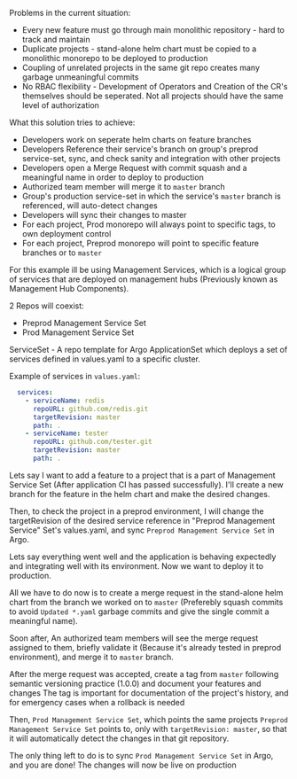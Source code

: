 Problems in the current situation:
  - Every new feature must go through main monolithic repository - hard to track and maintain
  - Duplicate projects - stand-alone helm chart must be copied to a monolithic monorepo to be deployed to production
  - Coupling of unrelated projects in the same git repo creates many garbage unmeaningful commits
  - No RBAC flexibility - Development of Operators and Creation of the CR's themselves should be seperated. Not all projects should have the same level of authorization

What this solution tries to achieve:
  - Developers work on seperate helm charts on feature branches
  - Developers Reference their service's branch on group's preprod service-set, sync, and check sanity and integration with other projects
  - Developers open a Merge Request with commit squash and a meaningful name in order to deploy to production
  - Authorized team member will merge it to `master` branch
  - Group's production service-set in which the service's `master` branch is referenced, will auto-detect changes
  - Developers will sync their changes to master
  - For each project, Prod monorepo will always point to specific tags, to own deployment control
  - For each project, Preprod monorepo will point to specific feature branches or to `master` 

For this example ill be using Management Services, which is a logical group of services that are deployed on management hubs (Previously known as Management Hub Components).

2 Repos will coexist:
- Preprod Management Service Set
- Prod Management Service Set

ServiceSet - A repo template for Argo ApplicationSet which deploys a set of services defined in values.yaml to a specific cluster.

Example of services in `values.yaml`:
```yml
  services:
    - serviceName: redis
      repoURL: github.com/redis.git
      targetRevision: master
      path: .
    - serviceName: tester
      repoURL: github.com/tester.git
      targetRevision: master
      path: .
```

Lets say I want to add a feature to a project that is a part of Management Service Set (After application CI has passed successfully).
I'll create a new branch for the feature in the helm chart and make the desired changes.

Then, to check the project in a preprod environment, I will change the targetRevision of the desired service reference in "Preprod Management Service" Set's values.yaml, and sync `Preprod Management Service Set` in Argo. 

Lets say everything went well and the application is behaving expectedly and integrating well with its environment.
Now we want to deploy it to production.

All we have to do now is to create a merge request in the stand-alone helm chart from the branch we worked on to `master` (Preferebly squash commits to avoid `Updated *.yaml` garbage commits and give the single commit a meaningful name).

Soon after, An authorized team members will see the merge request assigned to them, briefly validate it (Because it's already tested in preprod environment), and merge it to `master` branch.

After the merge request was accepted, create a tag from `master` following semantic versioning practice (1.0.0) and document your features and changes
The tag is important for documentation of the project's history, and for emergency cases when a rollback is needed

Then, `Prod Management Service Set`, which points the same projects `Preprod Management Service Set` points to, only with `targetRevision: master`, so that it will automatically detect the changes in that git repository.

The only thing left to do is to sync `Prod Management Service Set` in Argo, and you are done! 
The changes will now be live on production



